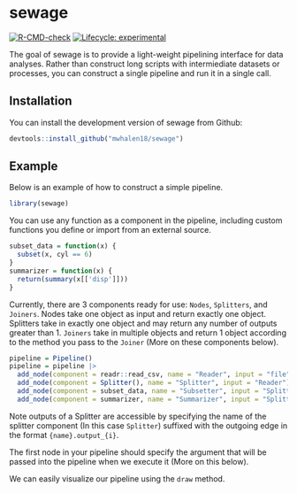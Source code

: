 
<!-- README.md is generated from README.Rmd. Please edit that file -->

# sewage

<!-- badges: start -->

[![R-CMD-check](https://github.com/mwhalen18/sewage/actions/workflows/R-CMD-check.yaml/badge.svg)](https://github.com/mwhalen18/sewage/actions/workflows/R-CMD-check.yaml)
[![Lifecycle:
experimental](https://img.shields.io/badge/lifecycle-experimental-orange.svg)](https://lifecycle.r-lib.org/articles/stages.html#experimental)
<!-- badges: end -->

The goal of sewage is to provide a light-weight pipelining interface for
data analyses. Rather than construct long scripts with intermiediate
datasets or processes, you can construct a single pipeline and run it in
a single call.

## Installation

You can install the development version of sewage from Github:

``` r
devtools::install_github("mwhalen18/sewage")
```

## Example

Below is an example of how to construct a simple pipeline.

``` r
library(sewage)
```

You can use any function as a component in the pipeline, including
custom functions you define or import from an external source.

``` r
subset_data = function(x) {
  subset(x, cyl == 6)
}
summarizer = function(x) {
  return(summary(x[['disp']]))
}
```

Currently, there are 3 components ready for use: `Nodes`, `Splitters`,
and `Joiners`. Nodes take one object as input and return exactly one
object. Splitters take in exactly one object and may return any number
of outputs greater than 1. `Joiners` take in multiple objects and return
1 object according to the method you pass to the `Joiner` (More on these
components below).

``` r
pipeline = Pipeline()
pipeline = pipeline |>
  add_node(component = readr::read_csv, name = "Reader", input = "file") |>
  add_node(component = Splitter(), name = "Splitter", input = "Reader") |>
  add_node(component = subset_data, name = "Subsetter", input = "Splitter.output_2") |>
  add_node(component = summarizer, name = "Summarizer", input = "Splitter.output_1")
```

Note outputs of a Splitter are accessible by specifying the name of the
splitter component (In this case `Splitter`) suffixed with the outgoing
edge in the format `{name}.output_{i}`.

The first node in your pipeline should specify the argument that will be
passed into the pipeline when we execute it (More on this below).

We can easily visualize our pipeline using the `draw` method.
